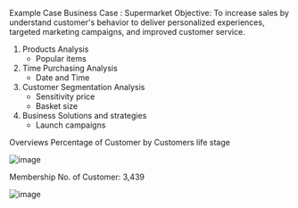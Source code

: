 Example Case 
Business Case : Supermarket
Objective: To increase sales by understand customer's behavior to deliver personalized experiences, targeted marketing campaigns, and improved customer service.
1. Products Analysis 
      -  Popular items
2. Time Purchasing Analysis
      - Date and Time
3. Customer Segmentation Analysis
      - Sensitivity price
      - Basket size
4. Business Solutions and strategies
      - Launch campaigns

Overviews
Percentage of Customer by Customers life stage

![image](https://github.com/maywara20/MADT8101-Customer-Analytics/assets/143488145/79118e6d-bcad-43a4-b41d-14124343a541)



Membership
No. of Customer: 3,439

![image](https://github.com/maywara20/MADT8101-Customer-Analytics/assets/143488145/51b64648-cd3c-432b-b70f-5e88a54613ab)

